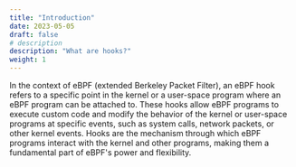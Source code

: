```yaml
---
title: "Introduction"
date: 2023-05-05
draft: false
# description
description: "What are hooks?"
weight: 1
---
```


In the context of eBPF (extended Berkeley Packet Filter), an eBPF hook refers to a specific point in the kernel or a user-space program where an eBPF program can be attached to. These hooks allow eBPF programs to execute custom code and modify the behavior of the kernel or user-space programs at specific events, such as system calls, network packets, or other kernel events. Hooks are the mechanism through which eBPF programs interact with the kernel and other programs, making them a fundamental part of eBPF's power and flexibility.